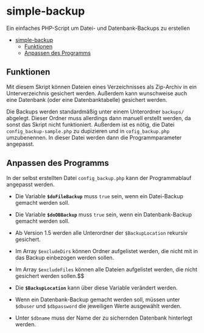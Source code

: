 <!-- title: README | simpleBackup-->
# simple-backup
 Ein einfaches PHP-Script um Datei- und Datenbank-Backups zu erstellen
 
- [simple-backup](#simple-backup)
  - [Funktionen](#funktionen)
  - [Anpassen des Programms](#anpassen-des-programms)

 ## Funktionen
 Mit diesem Skript können Dateien eines Verzeichnisses als Zip-Archiv in ein Unterverzeichnis gesichert werden.
 Außerdem kann wunschweise auch eine Datenbank (oder eine Datenbanktabelle) gesichert werden.

 Die Backups werden standardmäßig unter einem Unterordner `backups/` abgelegt. Dieser Ordner muss allerdings dann manuell erstellt werden, da sonst das Skript nicht funktioniert.
 Außerdem ist es nötig, die Datei `config_backup-sample.php` zu dupizieren und in `cofig_backup.php` umzubenennen. In dieser Datei werden dann die Programmparameter angepasst.

 ## Anpassen des Programms
 In der selbst erstellten Datei `config_backup.php` kann der Programmablauf angepasst werden.
 - Die Variable **`$doFileBackup`** muss `true` sein, wenn ein Datei-Backup gemacht werden soll.
 - Die Variable **`$doDBBackup`** muss `true` sein, wenn ein Datenbank-Backup gemacht werden soll.
 - Ab Version 1.5 werden alle Unterordner der `$BackupLocation` rekursiv gesichert.
 - Im Array `$excludeDirs` können Ordner aufgelistet werden, die nicht mit in das Backup einbezogen werden sollen.
 - Im Array `$excludeFiles` können alle Dateien aufgelistet werden, die nicht gesichert werden sollen.$$

 - Die **`$BackupLocation`** kann über diese Variable verändert werden.


 - Wenn ein Datenbank-Backup gemacht werden soll, müssen unter `$dbuser` und `$dbpassword` die jeweiligen Werte ausgewählt werden.
 - Unter `$dbname` muss der Name der zu sichernden Datenbank hinterlegt werden.
